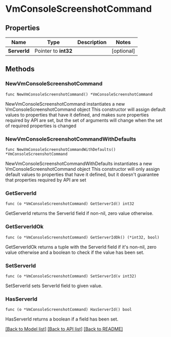 # VmConsoleScreenshotCommand

## Properties

Name | Type | Description | Notes
------------ | ------------- | ------------- | -------------
**ServerId** | Pointer to **int32** |  | [optional] 

## Methods

### NewVmConsoleScreenshotCommand

`func NewVmConsoleScreenshotCommand() *VmConsoleScreenshotCommand`

NewVmConsoleScreenshotCommand instantiates a new VmConsoleScreenshotCommand object
This constructor will assign default values to properties that have it defined,
and makes sure properties required by API are set, but the set of arguments
will change when the set of required properties is changed

### NewVmConsoleScreenshotCommandWithDefaults

`func NewVmConsoleScreenshotCommandWithDefaults() *VmConsoleScreenshotCommand`

NewVmConsoleScreenshotCommandWithDefaults instantiates a new VmConsoleScreenshotCommand object
This constructor will only assign default values to properties that have it defined,
but it doesn't guarantee that properties required by API are set

### GetServerId

`func (o *VmConsoleScreenshotCommand) GetServerId() int32`

GetServerId returns the ServerId field if non-nil, zero value otherwise.

### GetServerIdOk

`func (o *VmConsoleScreenshotCommand) GetServerIdOk() (*int32, bool)`

GetServerIdOk returns a tuple with the ServerId field if it's non-nil, zero value otherwise
and a boolean to check if the value has been set.

### SetServerId

`func (o *VmConsoleScreenshotCommand) SetServerId(v int32)`

SetServerId sets ServerId field to given value.

### HasServerId

`func (o *VmConsoleScreenshotCommand) HasServerId() bool`

HasServerId returns a boolean if a field has been set.


[[Back to Model list]](../README.md#documentation-for-models) [[Back to API list]](../README.md#documentation-for-api-endpoints) [[Back to README]](../README.md)


